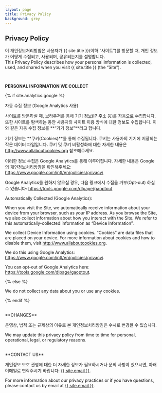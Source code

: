 ```yaml
---
layout: page
title: Privacy Policy
background: grey
---
```


<div class="col-lg-12 text-center">
	<h2 class="section-heading text-uppercase">Privacy Policy</h2>
</div>

이 개인정보처리방침은 사용자가 {{ site.title }}(이하 “사이트”)를 방문할 때, 개인 정보가 어떻게 수집되고, 사용되며, 공유되는지를 설명합니다.<br>
This Privacy Policy describes how your personal information is collected, used, and shared when you visit {{ site.title }} (the “Site”).

<br>

**PERSONAL INFORMATION WE COLLECT**

{% if site.analytics.google %}

자동 수집 정보 (Google Analytics 사용)

사이트를 방문하실 때, 브라우저를 통해 기기 정보(IP 주소 등)를 자동으로 수집합니다. 또한 사이트를 탐색하는 동안 사용자의 사이트 이용 방식에 대한 정보도 수집합니다. 이와 같은 자동 수집 정보를 **“기기 정보”**라고 합니다.

기기 정보는 **쿠키(Cookies)**를 통해 수집됩니다. 쿠키는 사용자의 기기에 저장되는 작은 데이터 파일입니다. 쿠키 및 쿠키 비활성화에 대한 자세한 내용은 <a href="http://www.allaboutcookies.org" target="_blank">http://www.allaboutcookies.org</a> 참조해주세요.

이러한 정보 수집은 Google Analytics를 통해 이루어집니다. 자세한 내용은 Google의 개인정보처리방침을 확인해주세요:
<a href="https://www.google.com/intl/en/policies/privacy/" target="_blank">https://www.google.com/intl/en/policies/privacy/</a>

Google Analytics를 원하지 않으실 경우, 다음 링크에서 수집을 거부(Opt-out) 하실 수 있습니다:
<a href="https://tools.google.com/dlpage/gaoptout" target="_blank">https://tools.google.com/dlpage/gaoptout</a>

Automatically Collected (Google Analytics):

When you visit the Site, we automatically receive information about your device from your browser, such as your IP address. As you browse the Site, we also collect information about how you interact with the Site. We refer to this automatically-collected information as “Device Information”.

We collect Device Information using cookies. “Cookies” are data files that are placed on your device. For more information about cookies and how to disable them, visit <a href="http://www.allaboutcookies.org" target="_blank">http://www.allaboutcookies.org</a>.

We do this using Google Analytics: <a href="https://www.google.com/intl/en/policies/privacy/" target="_blank">https://www.google.com/intl/en/policies/privacy/</a>.

You can opt-out of Google Analytics here: <a href="https://tools.google.com/dlpage/gaoptout" target="_blank">https://tools.google.com/dlpage/gaoptout</a>.

{% else %}

We do not collect any data about you or use any cookies.

{% endif %}

<br>
**CHANGES**

운영상, 법적 또는 규제상의 이유로 본 개인정보처리방침은 수시로 변경될 수 있습니다.

We may update this privacy policy from time to time for personal, operational, legal, or regulatory reasons.

<br>
**CONTACT US**

개인정보 보호 관행에 대한 더 자세한 정보가 필요하시거나 문의 사항이 있으시면, 아래 이메일로 연락주시기 바랍니다:
<a href="mailto:{{ site.email }}">{{ site.email }}</a>.

For more information about our privacy practices or if you have questions, please contact us by email at <a href="mailto:{{ site.email }}">{{ site.email }}</a>.
